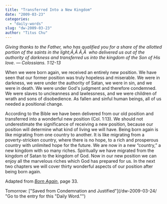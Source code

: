 ```yaml
---
title: "Transferred Into a New Kingdom"
date: "2009-03-23"
categories: 
  - "daily-words"
slug: "dw-2009-03-23"
author: "Titus Chu"
---
```


_Giving thanks to the Father, who has qualified you for a share of the allotted portion of the saints in the light;Ã‚Â Ã‚Â  who delivered us out of the authority of darkness and transferred us into the kingdom of the Son of His love. — Colossians. 1:12-13_

When we were born again, we received an entirely new position. We have seen that our former position was truly hopeless and miserable. We were in darkness, we were under the authority of Satan, we were in sin, and we were in death. We were under God's judgment and therefore condemned. We were slaves to uncleanness and lawlessness, and we were children of wrath and sons of disobedience. As fallen and sinful human beings, all of us needed a positional change.

According to the Bible we have been delivered from our old position and transferred into a wonderful new position (Col. 1:13). We should not underestimate the significance of receiving a new position, because our position will determine what kind of living we will have. Being born again is like migrating from one country to another. It is like migrating from a poverty-stricken country, where there is no hope, to a rich and prosperous country with unlimited hope for the future. We are now in a new “country,” a new kingdom with so many riches. Spiritually we have migrated from the kingdom of Satan to the kingdom of God. Now in our new position we can enjoy all the marvelous riches which God has prepared for us. In the next two chapters we will cover thirty wonderful aspects of our position after being born again.

Adapted from _[Born Again](/book-born-again/ "Go to the entry for this book")_, page 33.

Tomorrow: ["Saved from Condemnation and Justified"](/dw-2009-03-24/ "Go to the entry for this "Daily Word."")
